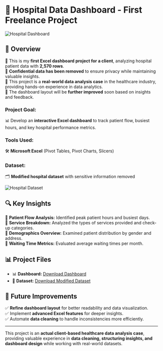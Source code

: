 # 🏥 Hospital Data Dashboard - First Freelance Project

![Hospital Dashboard](hospital_dashboard.png)

## 📌 Overview

🔹 This is my **first Excel dashboard project for a client**, analyzing hospital patient data with **2,570 rows**.  
🔹 **Confidential data has been removed** to ensure privacy while maintaining valuable insights.  
🔹 This project is a **real-world data analysis case** in the healthcare industry, providing hands-on experience in data analytics.  
🔹 The dashboard layout will be **further improved** soon based on insights and feedback.

### **Project Goal:**

📊 Develop an **interactive Excel dashboard** to track patient flow, busiest hours, and key hospital performance metrics.

### **Tools Used:**

🛠 **Microsoft Excel** (Pivot Tables, Pivot Charts, Slicers)

### **Dataset:**

🗂 **Modified hospital dataset** with sensitive information removed  

![Hospital Dataset](hospital_dataset.png)

## 🔍 Key Insights

🔹 **Patient Flow Analysis:** Identified peak patient hours and busiest days.  
🔹 **Service Breakdown:** Analyzed the types of services provided and check-up categories.  
🔹 **Demographics Overview:** Examined patient distribution by gender and address.  
🔹 **Waiting Time Metrics:** Evaluated average waiting times per month.

## 📊 Project Files

- 📊 **Dashboard:** [Download Dashboard](https://github.com/Raven-D3v/data-analytics-portfolio/blob/0c79d40a6e1fb08964d930ac3667fb60637585af/Project/Hospital%20Data%20Dashboard%20(Excel)%20%E2%80%93%20My%20First%20Client%20Project!/Hospital_Dashboard-JAN-FEB-2025.xlsx)
- 📁 **Dataset:** [Download Modified Dataset](https://github.com/Raven-D3v/data-analytics-portfolio/blob/0c79d40a6e1fb08964d930ac3667fb60637585af/Project/Hospital%20Data%20Dashboard%20(Excel)%20%E2%80%93%20My%20First%20Client%20Project!/Hospital_Dataset-JAN-FEB-2025.csv)

## 🚀 Future Improvements

✅ **Refine dashboard layout** for better readability and data visualization.  
✅ Implement **advanced Excel features** for deeper insights.  
✅ Automate **data cleaning** to handle inconsistencies more efficiently.  

---

This project is an **actual client-based healthcare data analysis case**, providing valuable experience in **data cleaning, structuring insights, and dashboard design** while working with real-world datasets.

